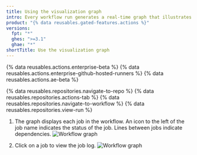 ```yaml
---
title: Using the visualization graph
intro: Every workflow run generates a real-time graph that illustrates the run progress. You can use this graph to monitor and debug workflows.
product: "{% data reusables.gated-features.actions %}"
versions:
  fpt: "*"
  ghes: ">=3.1"
  ghae: "*"
shortTitle: Use the visualization graph
---
```


{% data reusables.actions.enterprise-beta %}
{% data reusables.actions.enterprise-github-hosted-runners %}
{% data reusables.actions.ae-beta %}

{% data reusables.repositories.navigate-to-repo %}
{% data reusables.repositories.actions-tab %}
{% data reusables.repositories.navigate-to-workflow %}
{% data reusables.repositories.view-run %}

1. The graph displays each job in the workflow. An icon to the left of the job name indicates the status of the job. Lines between jobs indicate dependencies.
   ![Workflow graph](/assets/images/help/images/workflow-graph.png)

2. Click on a job to view the job log.
   ![Workflow graph](/assets/images/help/images/workflow-graph-job.png)
